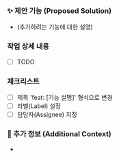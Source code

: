 ### ✨ 제안 기능 (Proposed Solution)

- (추가하려는 기능에 대한 설명)

### 작업 상세 내용

- [ ] TODO

### 체크리스트

- [ ] 제목 'feat: [기능 설명]' 형식으로 변경
- [ ] 라벨(Label) 설정
- [ ] 담당자(Assignee) 지정

### 📝 추가 정보 (Additional Context)

-
